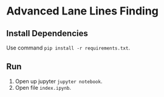 # Advanced Lane Lines Finding

## Install Dependencies
Use command `pip install -r requirements.txt`.

## Run
1. Open up jupyter `jupyter notebook`.
2. Open file `index.ipynb`.
